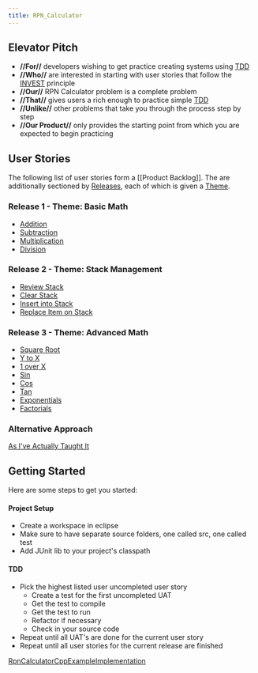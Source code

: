 ```yaml
---
title: RPN_Calculator
---
```

## Elevator Pitch
* **//For//** developers wishing to get practice creating systems using [TDD](Test_Driven_Development)
* **//Who//** are interested in starting with user stories that follow the [INVEST](User_Stories_I.N.V.E.S.T) principle
* **//Our//** RPN Calculator problem is a complete problem 
* **//That//** gives users a rich enough to practice simple [TDD](Test_Driven_Development)
* **//Unlike//** other problems that take you through the process step by step
* **//Our Product//** only provides the starting point from which you are expected to begin practicing

## User Stories
The following list of user stories form a [[Product Backlog]]. The are additionally sectioned by [Releases](Releases), each of which is given a [Theme](Theme).

### Release 1 - Theme: Basic Math
* [Addition](RPN_Calculator_Addition)
* [Subtraction](RPN_Calculator_Subtraction)
* [Multiplication](RPN_Calculator_Multiplication)
* [Division](RPN_Calculator_Division)

### Release 2 - Theme: Stack Management
* [Review Stack](RPN_Calculator_Review_Stack)
* [Clear Stack](RPN_Calculator_Clear_Stack)
* [Insert into Stack](RPN_Calculator_Insert_into_Stack)
* [Replace Item on Stack](RPN_Calculator_Replace_Item_on_Stack)

### Release 3 - Theme: Advanced Math
* [Square Root](RPN_Calculator_Square_Root)
* [Y to X](RPN_Calculator_Y_to_X)
* [1 over X](RPN_Calculator_1_over_X)
* [Sin](RPN_Calculator_Sin)
* [Cos](RPN_Calculator_Cos)
* [Tan](RPN_Calculator_Tan)
* [Exponentials](RPN_Calculator_Exponentials)
* [Factorials](RPN_Calculator_Factorials)

### Alternative Approach
[As I've Actually Taught It](Rpn_Calculator.WithRefactoringAndPatterns)

## Getting Started

Here are some steps to get you started:
#### Project Setup
* Create a workspace in eclipse
* Make sure to have separate source folders, one called src, one called test
* Add JUnit lib to your project's classpath

#### TDD
* Pick the highest listed user uncompleted user story
  * Create a test for the first uncompleted UAT
  * Get the test to compile
  * Get the test to run
  * Refactor if necessary
  * Check in your source code
* Repeat until all UAT's are done for the current user story
* Repeat until all user stories for the current release are finished

[RpnCalculatorCppExampleImplementation](RpnCalculatorCppExampleImplementation)
